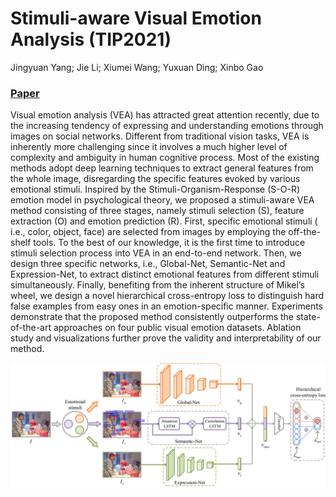 # Stimuli-aware Visual Emotion Analysis (TIP2021)

Jingyuan Yang; Jie Li; Xiumei Wang; Yuxuan Ding; Xinbo Gao 
### [Paper](https://ieeexplore.ieee.org/stamp/stamp.jsp?tp=&arnumber=9524517)

Visual emotion analysis (VEA) has attracted great attention recently, due to the increasing tendency of expressing and understanding emotions through images on social networks. Different from traditional vision tasks, VEA is inherently more challenging since it involves a much higher level of complexity and ambiguity in human cognitive process. Most of the existing methods adopt deep learning techniques to extract general features from the whole image, disregarding the specific features evoked by various emotional stimuli. Inspired by the Stimuli-Organism-Response (S-O-R) emotion model in psychological theory, we proposed a stimuli-aware VEA method consisting of three stages, namely stimuli selection (S), feature extraction (O) and emotion prediction (R). First, specific emotional stimuli ( i.e., color, object, face) are selected from images by employing the off-the-shelf tools. To the best of our knowledge, it is the first time to introduce stimuli selection process into VEA in an end-to-end network. Then, we design three specific networks, i.e., Global-Net, Semantic-Net and Expression-Net, to extract distinct emotional features from different stimuli simultaneously. Finally, benefiting from the inherent structure of Mikel’s wheel, we design a novel hierarchical cross-entropy loss to distinguish hard false examples from easy ones in an emotion-specific manner. Experiments demonstrate that the proposed method consistently outperforms the state-of-the-art approaches on four public visual emotion datasets. Ablation study and visualizations further prove the validity and interpretability of our method.

![Teaser image](./1.png)

